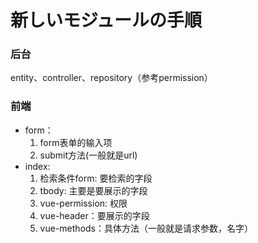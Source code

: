# 新しいモジュールの手順 #
### 后台 ###
entity、controller、repository（参考permission）

### 前端 ###
- form：
    1. form表单的输入项
    1. submit方法(一般就是url) 
- index:
    1. 检索条件form: 要检索的字段
    1. tbody: 主要是要展示的字段
    1. vue-permission: 权限
    1. vue-header：要展示的字段
    1. vue-methods：具体方法（一般就是请求参数，名字）